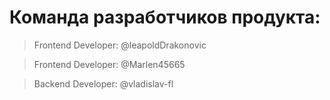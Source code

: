 # Команда разработчиков продукта:

> Frontend Developer: @leapoldDrakonovic

> Frontend Developer: @Marlen45665

> Backend Developer: @vladislav-fl
